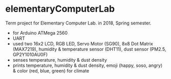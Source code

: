 # elementaryComputerLab

Term project for Elementary Computer Lab. in 2018, Spring semester.

  - for Arduino ATMega 2560
  - UART
  - used two 16x2 LCD, RGB LED, Servo Motor (SG90), 8x8 Dot Matrix (MAX7219), humidity & temperature sensor (DHT11), dust sensor (PM2.5, GP2Y1010AU0F)
  - senses temperature, humidity & dust density
  - prints temperature, humidity & dust density, emoji (happy, soso, angry) & color (red, blue, green) for climate
